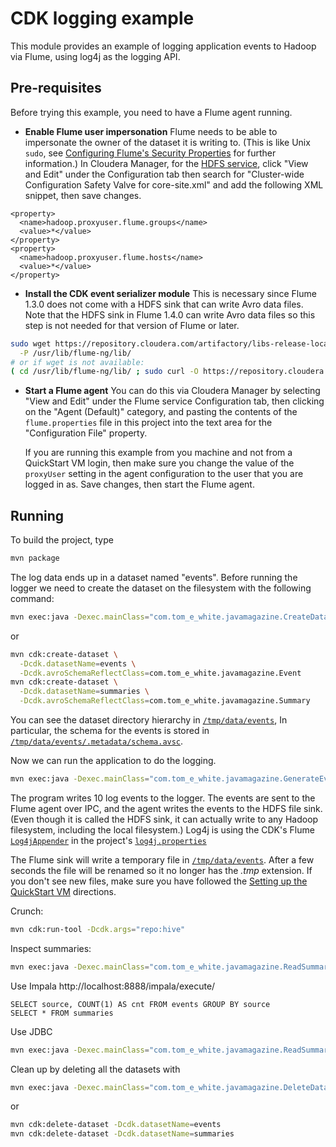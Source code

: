 CDK logging example
=========================

This module provides an example of logging application events to Hadoop via Flume, using
log4j as the logging API.

## Pre-requisites

Before trying this example, you need to have a Flume agent running.

*   __Enable Flume user impersonation__ Flume needs to be able to impersonate the owner
 of the dataset it is writing to. (This is like Unix `sudo`, see
[Configuring Flume's Security Properties](http://www.cloudera.com/content/cloudera-content/cloudera-docs/CDH4/latest/CDH4-Security-Guide/cdh4sg_topic_4_2.html)
for further information.) In Cloudera Manager, for the [HDFS service](http://localhost:7180/cmf/services/status),
click "View and Edit" under the Configuration tab then
search for "Cluster-wide Configuration Safety Valve for core-site.xml"
and add the following XML snippet, then save changes.

```
<property>
  <name>hadoop.proxyuser.flume.groups</name>
  <value>*</value>
</property>
<property>
  <name>hadoop.proxyuser.flume.hosts</name>
  <value>*</value>
</property>
```
*   __Install the CDK event serializer module__ This is necessary
since Flume 1.3.0 does not come with a HDFS sink that can write Avro data files.
Note that the HDFS sink in Flume 1.4.0 can write Avro data files so this step is not
needed for that version of Flume or later.

```bash
sudo wget https://repository.cloudera.com/artifactory/libs-release-local/com/cloudera/cdk/cdk-flume-avro-event-serializer/0.4.0/cdk-flume-avro-event-serializer-0.4.0.jar \
  -P /usr/lib/flume-ng/lib/
# or if wget is not available:
( cd /usr/lib/flume-ng/lib/ ; sudo curl -O https://repository.cloudera.com/artifactory/libs-release-local/com/cloudera/cdk/cdk-flume-avro-event-serializer/0.4.0/cdk-flume-avro-event-serializer-0.4.0.jar ; )
```
*   __Start a Flume agent__ You can do this via Cloudera Manager by
selecting "View and Edit" under the Flume service Configuration tab, then clicking on the
"Agent (Default)" category, and pasting the contents of the `flume.properties` file in
this project into the text area for the "Configuration File" property.

    If you are running this example from you machine and not from a QuickStart VM login,
then make sure you change the value of the `proxyUser` setting in the agent
configuration to the user that you are logged in as. Save changes,
then start the Flume agent.

## Running

To build the project, type

```bash
mvn package
```

The log data ends up in a dataset named "events". Before running the logger we need
to create the dataset on the filesystem with the following command:

```bash
mvn exec:java -Dexec.mainClass="com.tom_e_white.javamagazine.CreateDatasets" -Dexec.args="repo:hive"
```

or

```bash
mvn cdk:create-dataset \
  -Dcdk.datasetName=events \
  -Dcdk.avroSchemaReflectClass=com.tom_e_white.javamagazine.Event
mvn cdk:create-dataset \
  -Dcdk.datasetName=summaries \
  -Dcdk.avroSchemaReflectClass=com.tom_e_white.javamagazine.Summary
```

You can see the dataset directory hierarchy in [`/tmp/data/events`](http://localhost:8888/filebrowser/#/tmp/data/events),
In particular, the schema for the events is stored in
[`/tmp/data/events/.metadata/schema.avsc`](http://localhost:8888/filebrowser/#/tmp/data/events/.metadata/schema.avsc).

Now we can run the application to do the logging.

```bash
mvn exec:java -Dexec.mainClass="com.tom_e_white.javamagazine.GenerateEvents"
```

The program writes 10 log events to the logger. The events are sent to the Flume agent
over IPC, and the agent writes the events to the HDFS file sink. (Even though it is
called the HDFS sink, it can actually write to any Hadoop filesystem,
including the local filesystem.) Log4j is using the CDK's Flume [`Log4jAppender`](https://github.com/cloudera/cdk/blob/master/cdk-data/cdk-data-flume/src/main/java/org/apache/flume/clients/log4jappender/Log4jAppender.java)
in the project's [`log4j.properties`](https://github.com/cloudera/cdk-examples/blob/master/logging/src/main/resources/log4j.properties)

The Flume sink will write a temporary file in [`/tmp/data/events`](http://localhost:8888/filebrowser/#/tmp/data/events).
After a few seconds the file will be renamed so it no longer has the _.tmp_
extension. If you don't see new files, make sure you have followed the [Setting up the QuickStart VM](https://github.com/cloudera/cdk-examples#setting-up-the-quickstart-vm)
directions.

Crunch:

```bash
mvn cdk:run-tool -Dcdk.args="repo:hive"
```

Inspect summaries:

```bash
mvn exec:java -Dexec.mainClass="com.tom_e_white.javamagazine.ReadSummaries" -Dexec.args="repo:hive"
```

Use Impala http://localhost:8888/impala/execute/

```
SELECT source, COUNT(1) AS cnt FROM events GROUP BY source
SELECT * FROM summaries
```

Use JDBC

```bash
mvn exec:java -Dexec.mainClass="com.tom_e_white.javamagazine.ReadSummariesJdbc"
```

Clean up by deleting all the datasets with

```bash
mvn exec:java -Dexec.mainClass="com.tom_e_white.javamagazine.DeleteDatasets" -Dexec.args="repo:hive"
```

or

```bash
mvn cdk:delete-dataset -Dcdk.datasetName=events
mvn cdk:delete-dataset -Dcdk.datasetName=summaries
```

